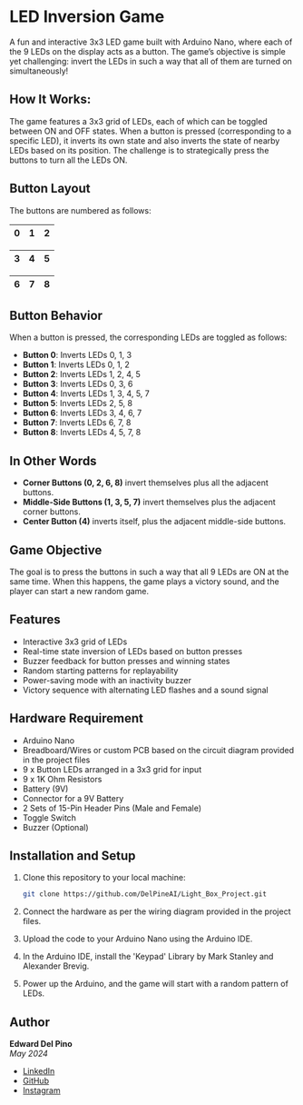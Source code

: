 # LED Inversion Game

A fun and interactive 3x3 LED game built with Arduino Nano, where each of the 9 LEDs on the display acts as a button. The game’s objective is simple yet challenging: invert the LEDs in such a way that all of them are turned on simultaneously!

## How It Works:

The game features a 3x3 grid of LEDs, each of which can be toggled between ON and OFF states. When a button is pressed (corresponding to a specific LED), it inverts its own state and also inverts the state of nearby LEDs based on its position. The challenge is to strategically press the buttons to turn all the LEDs ON.

## Button Layout

The buttons are numbered as follows:

| 0 | 1 | 2 |
|---|---|---|

| 3 | 4 | 5 |
|---|---|---|

| 6 | 7 | 8 |
|---|---|---|


## Button Behavior

When a button is pressed, the corresponding LEDs are toggled as follows:

- **Button 0**: Inverts LEDs 0, 1, 3
- **Button 1**: Inverts LEDs 0, 1, 2
- **Button 2**: Inverts LEDs 1, 2, 4, 5
- **Button 3**: Inverts LEDs 0, 3, 6
- **Button 4**: Inverts LEDs 1, 3, 4, 5, 7
- **Button 5**: Inverts LEDs 2, 5, 8
- **Button 6**: Inverts LEDs 3, 4, 6, 7
- **Button 7**: Inverts LEDs 6, 7, 8
- **Button 8**: Inverts LEDs 4, 5, 7, 8

## In Other Words

- **Corner Buttons (0, 2, 6, 8)** invert themselves plus all the adjacent buttons.
- **Middle-Side Buttons (1, 3, 5, 7)** invert themselves plus the adjacent corner buttons.
- **Center Button (4)** inverts itself, plus the adjacent middle-side buttons.

## Game Objective

The goal is to press the buttons in such a way that all 9 LEDs are ON at the same time. When this happens, the game plays a victory sound, and the player can start a new random game.

## Features

- Interactive 3x3 grid of LEDs
- Real-time state inversion of LEDs based on button presses
- Buzzer feedback for button presses and winning states
- Random starting patterns for replayability
- Power-saving mode with an inactivity buzzer
- Victory sequence with alternating LED flashes and a sound signal

## Hardware Requirement

- Arduino Nano
- Breadboard/Wires or custom PCB based on the circuit diagram provided in the project files
- 9 x Button LEDs arranged in a 3x3 grid for input
- 9 x 1K Ohm Resistors
- Battery (9V)
- Connector for a 9V Battery
- 2 Sets of 15-Pin Header Pins (Male and Female)
- Toggle Switch
- Buzzer (Optional)

## Installation and Setup

1. Clone this repository to your local machine:
   ```bash
   git clone https://github.com/DelPineAI/Light_Box_Project.git
   
2. Connect the hardware as per the wiring diagram provided in the project files.

3. Upload the code to your Arduino Nano using the Arduino IDE.

4. In the Arduino IDE, install the 'Keypad' Library by Mark Stanley and Alexander Brevig.

5. Power up the Arduino, and the game will start with a random pattern of LEDs.

## Author

**Edward Del Pino**  
*May 2024*

- [LinkedIn](https://www.linkedin.com/in/edward-del-pino)
- [GitHub](https://github.com/DelPineAI)
- [Instagram](https://www.instagram.com/edwarddelpiiino/)
 
